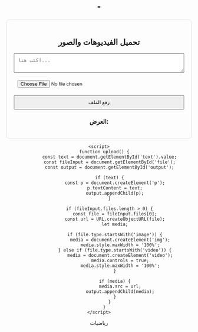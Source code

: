 # -<!DOCTYPE html>
<html lang="ar">
<head>
    <meta charset="UTF-8">
    <meta name="viewport" content="width=device-width, initial-scale=1.0">
    <title>تحميل الملفات</title>
    <style>
        body { font-family: Arial, sans-serif; text-align: center; padding: 20px; }
        .container { max-width: 500px; margin: auto; padding: 20px; border: 1px solid #ddd; border-radius: 10px; }
        input, textarea, button { display: block; width: 100%; margin: 10px 0; padding: 10px; }
    </style>
</head>
<body>
    <div class="container">
        <h2>تحميل الفيديوهات والصور</h2>
        <textarea id="text" placeholder="اكتب هنا..."></textarea>
        <input type="file" id="file" accept="image/*,video/*">
        <button onclick="upload()">رفع الملف</button>
        <h3>العرض:</h3>
        <div id="output"></div>
    </div>
    
    <script>
        function upload() {
            const text = document.getElementById('text').value;
            const fileInput = document.getElementById('file');
            const output = document.getElementById('output');
            
            if (text) {
                const p = document.createElement('p');
                p.textContent = text;
                output.appendChild(p);
            }
            
            if (fileInput.files.length > 0) {
                const file = fileInput.files[0];
                const url = URL.createObjectURL(file);
                let media;
                
                if (file.type.startsWith('image')) {
                    media = document.createElement('img');
                    media.style.maxWidth = '100%';
                } else if (file.type.startsWith('video')) {
                    media = document.createElement('video');
                    media.controls = true;
                    media.style.maxWidth = '100%';
                }
                
                if (media) {
                    media.src = url;
                    output.appendChild(media);
                }
            }
        }
    </script>
</body>
</html>

رياضيات
